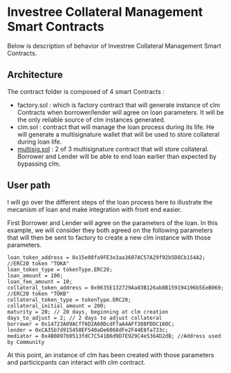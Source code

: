 # Investree Collateral Management Smart Contracts

Below is description of behavior of Investree Collateral Management Smart Contracts.

## Architecture

The contract folder is composed of 4 smart Contracts :
- factory.sol : which is factory contract that will generate instance of clm Contracts when borrower/lender will agree on loan parameters. It will be the only reliable source of clm instances generated.
- clm.sol : contract that will manage the loan process during its life. He will generate a multisignature wallet that will be used to store collateral during loan life.
- [multisig.sol](multisig.sol) : 2 of 3 multisignature contract that will store collateral. Borrower and Lender will be able to end loan earlier than expected by bypassing clm.

## User path

I will go over the different steps of the loan process here to illustrate the mecanism of loan and make integration with front end easier.

First Borrower and Lender will agree on the parameters of the loan. In this example, we will consider they both agreed on the following parameters that will then be sent to factory to create a new clm instance with those parameters.

```
loan_token_address = 0x15e08fa9FE3e3aa3607AC57A29f92b5D8Cb154A2; //ERC20 token "TOKA"
loan_token_type = tokenType.ERC20;
loan_amount = 100;
loan_fee_amount = 10;
collateral_token_address = 0x9635E132729Aa83B126ab8B159194196b5EeB069; //ERC20 token "TOKB"
collateral_token_type = tokenType.ERC20;
collateral_initial_amount = 200;
maturity = 20; // 20 days, beginning at clm creation
days_to_adjust = 2; // 2 days to adjust collateral
borrower = 0x14723A09ACff6D2A60DcdF7aA4AFf308FDDC160C;
lender = 0xCA35b7d915458EF540aDe6068dFe2F44E8fa733c;
mediator = 0x4B0897b0513fdC7C541B6d9D7E929C4e5364D2dB; //Address used by Community
```

At this point, an instance of clm has been created with those parameters and particicpants can interact with clm contract.

